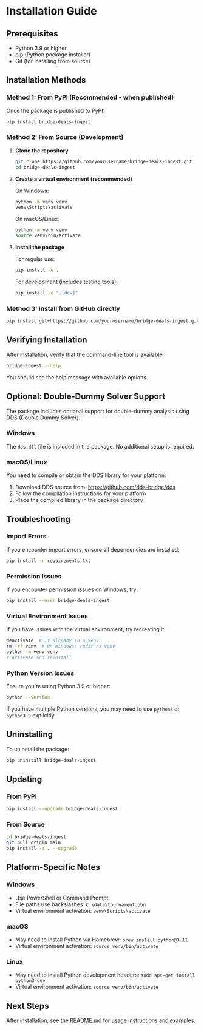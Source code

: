 # Installation Guide

## Prerequisites

- Python 3.9 or higher
- pip (Python package installer)
- Git (for installing from source)

## Installation Methods

### Method 1: From PyPI (Recommended - when published)

Once the package is published to PyPI:

```bash
pip install bridge-deals-ingest
```

### Method 2: From Source (Development)

1. **Clone the repository**
   ```bash
   git clone https://github.com/yourusername/bridge-deals-ingest.git
   cd bridge-deals-ingest
   ```

2. **Create a virtual environment (recommended)**
   
   On Windows:
   ```bash
   python -m venv venv
   venv\Scripts\activate
   ```
   
   On macOS/Linux:
   ```bash
   python -m venv venv
   source venv/bin/activate
   ```

3. **Install the package**
   
   For regular use:
   ```bash
   pip install -e .
   ```
   
   For development (includes testing tools):
   ```bash
   pip install -e ".[dev]"
   ```

### Method 3: Install from GitHub directly

```bash
pip install git+https://github.com/yourusername/bridge-deals-ingest.git
```

## Verifying Installation

After installation, verify that the command-line tool is available:

```bash
bridge-ingest --help
```

You should see the help message with available options.

## Optional: Double-Dummy Solver Support

The package includes optional support for double-dummy analysis using DDS (Double Dummy Solver).

### Windows

The `dds.dll` file is included in the package. No additional setup is required.

### macOS/Linux

You need to compile or obtain the DDS library for your platform:

1. Download DDS source from: https://github.com/dds-bridge/dds
2. Follow the compilation instructions for your platform
3. Place the compiled library in the package directory

## Troubleshooting

### Import Errors

If you encounter import errors, ensure all dependencies are installed:

```bash
pip install -r requirements.txt
```

### Permission Issues

If you encounter permission issues on Windows, try:

```bash
pip install --user bridge-deals-ingest
```

### Virtual Environment Issues

If you have issues with the virtual environment, try recreating it:

```bash
deactivate  # If already in a venv
rm -rf venv  # On Windows: rmdir /s venv
python -m venv venv
# Activate and reinstall
```

### Python Version Issues

Ensure you're using Python 3.9 or higher:

```bash
python --version
```

If you have multiple Python versions, you may need to use `python3` or `python3.9` explicitly.

## Uninstalling

To uninstall the package:

```bash
pip uninstall bridge-deals-ingest
```

## Updating

### From PyPI

```bash
pip install --upgrade bridge-deals-ingest
```

### From Source

```bash
cd bridge-deals-ingest
git pull origin main
pip install -e . --upgrade
```

## Platform-Specific Notes

### Windows

- Use PowerShell or Command Prompt
- File paths use backslashes: `C:\data\tournament.pbn`
- Virtual environment activation: `venv\Scripts\activate`

### macOS

- May need to install Python via Homebrew: `brew install python@3.11`
- Virtual environment activation: `source venv/bin/activate`

### Linux

- May need to install Python development headers: `sudo apt-get install python3-dev`
- Virtual environment activation: `source venv/bin/activate`

## Next Steps

After installation, see the [README.md](README.md) for usage instructions and examples.




